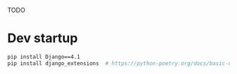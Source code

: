 TODO

# Dev startup

```bash
pip install Django==4.1
pip install django_extensions  # https://python-poetry.org/docs/basic-usage/


